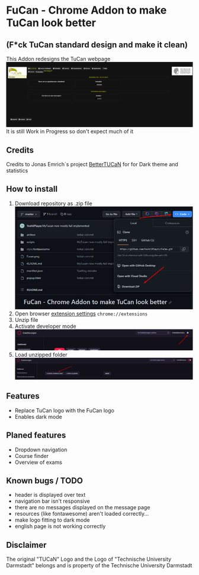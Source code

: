 # FuCan - Chrome Addon to make TuCan look better 
## (F*ck TuCan standard design and make it clean)
This Addon redesigns the TuCan webpage![Tucan webpage](github/view_29_10.png)
It is still Work in Progress so don't expect much of it
## Credits
Credits to Jonas Emrich´s project [BetterTUCaN](https://github.com/JonasEmrich/Better-TUCaN) for for Dark theme and statistics
## How to install
1. Download repository as .zip file ![Download zip-File](github/image.png)
2. Open browser [extension settings](chrome://extensions) `chrome://extensions`
3. Unzip file 
4. Activate developer mode![Activate Developer Mode](github/developer_mode.png)
5. Load unzipped folder![Load](github/load.png)

## Features
- Replace TuCan logo with the FuCan logo
- Enables dark mode

## Planed features
- Dropdown navigation
- Course finder
- Overview of exams

## Known bugs / TODO
- header is displayed over text
- navigation bar isn't responsive
- there are no messages displayed on the message page
- resources (like fontawesome) aren't loaded correctly...
- make logo fitting to dark mode
- english page is not working correctly
## Disclaimer
The original "TUCaN" Logo and the Logo of "Technische University Darmstadt" belongs and is property of the Technische University Darmstadt